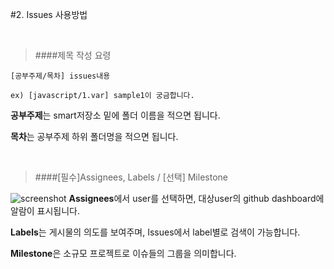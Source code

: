 #2. Issues 사용방법

<br>

> ####제목 작성 요령

```
[공부주제/목차] issues내용

ex) [javascript/1.var] sample1이 궁금합니다. 
```
**공부주제**는 smart저장소 밑에 폴더 이름을 적으면 됩니다.

**목차**는 공부주제 하위 폴더명을 적으면 됩니다.

<br>

> ####[필수]Assignees, Labels / [선택] Milestone

![screenshot](https://cloud.githubusercontent.com/assets/9654829/21534334/b3116a68-cda8-11e6-8f6a-70453eb04c97.png)
**Assignees**에서 user를 선택하면, 대상user의 github dashboard에 알람이 표시됩니다.

**Labels**는 게시물의 의도를 보여주며, Issues에서 label별로 검색이 가능합니다.

**Milestone**은 소규모 프로젝트로 이슈들의 그룹을 의미합니다.
<br><br>